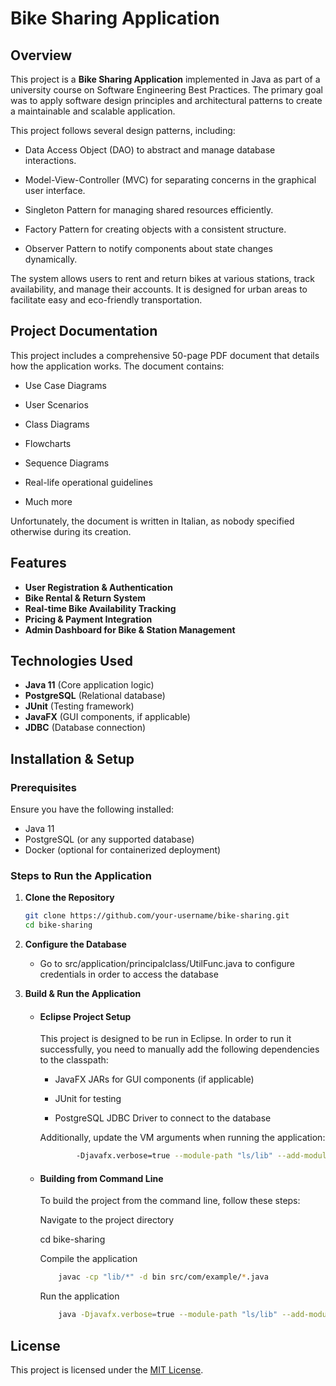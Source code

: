 # Bike Sharing Application

## Overview
This project is a **Bike Sharing Application**  implemented in Java as part of a university course on Software Engineering Best Practices. The primary goal was to apply software design principles and architectural patterns to create a maintainable and scalable application.

This project follows several design patterns, including:

- Data Access Object (DAO) to abstract and manage database interactions.

- Model-View-Controller (MVC) for separating concerns in the graphical user interface.

- Singleton Pattern for managing shared resources efficiently.

- Factory Pattern for creating objects with a consistent structure.

- Observer Pattern to notify components about state changes dynamically.

 The system allows users to rent and return bikes at various stations, track availability, and manage their accounts. It is designed for urban areas to facilitate easy and eco-friendly transportation.

## Project Documentation

This project includes a comprehensive 50-page PDF document that details how the application works. The document contains:

- Use Case Diagrams

- User Scenarios

- Class Diagrams

- Flowcharts

- Sequence Diagrams

- Real-life operational guidelines

- Much more

Unfortunately, the document is written in Italian, as nobody specified otherwise during its creation.

## Features
- **User Registration & Authentication**
- **Bike Rental & Return System**
- **Real-time Bike Availability Tracking**
- **Pricing & Payment Integration**
- **Admin Dashboard for Bike & Station Management**

## Technologies Used
- **Java 11** (Core application logic)
- **PostgreSQL** (Relational database)
- **JUnit** (Testing framework)
- **JavaFX** (GUI components, if applicable)
- **JDBC** (Database connection)

## Installation & Setup

### Prerequisites
Ensure you have the following installed:
- Java 11
- PostgreSQL (or any supported database)
- Docker (optional for containerized deployment)

### Steps to Run the Application
1. **Clone the Repository**
   ```bash
   git clone https://github.com/your-username/bike-sharing.git
   cd bike-sharing
   ```
2. **Configure the Database**
   - Go to src/application/principalclass/UtilFunc.java to configure credentials in order to access the database

3. **Build & Run the Application**
    - #### Eclipse Project Setup

        This project is designed to be run in Eclipse. In order to run it successfully, you need to manually add the following dependencies to the classpath:

        - JavaFX JARs for GUI components (if applicable)

        - JUnit for testing

        - PostgreSQL JDBC Driver to connect to the database

        Additionally, update the VM arguments when running the application:
        ```bash
                -Djavafx.verbose=true --module-path "ls/lib" --add-modules javafx.controls,javafx.fxml
        ```
    - #### Building from Command Line

        To build the project from the command line, follow these steps:

        Navigate to the project directory

        cd bike-sharing

        Compile the application
        ```bash
            javac -cp "lib/*" -d bin src/com/example/*.java
        ```
        Run the application
        ```bash
            java -Djavafx.verbose=true --module-path "ls/lib" --add-modules javafx.controls,javafx.fxml -cp "bin:lib/*" com.example.Main
        ```

## License
This project is licensed under the [MIT License](LICENSE).
